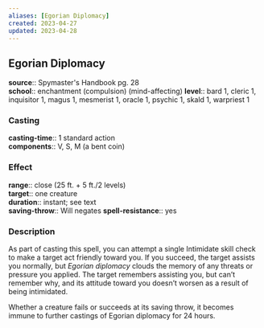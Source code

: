 ```yaml
---
aliases: [Egorian Diplomacy]
created: 2023-04-27
updated: 2023-04-28
---
```


## Egorian Diplomacy

**source**:: Spymaster's Handbook pg. 28  
**school**:: enchantment (compulsion) (mind-affecting)
**level**:: bard 1, cleric 1, inquisitor 1, magus 1, mesmerist 1, oracle 1, psychic 1, skald 1, warpriest 1

### Casting

**casting-time**:: 1 standard action  
**components**:: V, S, M (a bent coin)

### Effect

**range**:: close (25 ft. + 5 ft./2 levels)  
**target**:: one creature  
**duration**:: instant; see text  
**saving-throw**:: Will negates
**spell-resistance**:: yes

### Description

As part of casting this spell, you can attempt a single Intimidate skill check to make a target act friendly toward you. If you succeed, the target assists you normally, but *Egorian diplomacy* clouds the memory of any threats or pressure you applied. The target remembers assisting you, but can’t remember why, and its attitude toward you doesn’t worsen as a result of being intimidated.  
  
Whether a creature fails or succeeds at its saving throw, it becomes immune to further castings of Egorian diplomacy for 24 hours.
